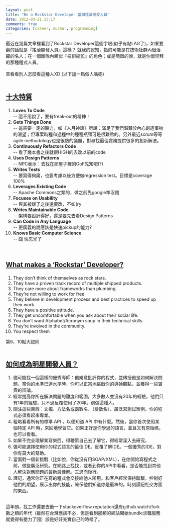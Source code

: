 ```yaml
---
layout: post
title: "Be a Rockstar Developer 當個搖滾開發人員"
date: 2012-03-21 13:17
comments: true
categories: [career, murmur, programming]
---
```

最近在幾篇文章裡看到了Rockstar Developer這個字眼(似乎有點LAG了)，如果要翻的話就是『搖滾開發人員』這樣？
就我的認知，指的可能是在技術社群內很活躍的名人；在一個團隊內類似『技術總監』的角色；或是簡單的說，就是你很崇拜的那種程式人員。<br />
<br />
來看看別人怎麼看這種人XD (以下加一點個人嘴砲)<br />
<br />
<h2>


<a href="http://www.readwriteweb.com/archives/top_10_software_engineer_traits.php">十大特質</a></h2>
<ol>
<li><b>Loves To Code</b><br />-- 這不用說了，要有freak-out的精神！</li>
<li><b>Gets Things Done</b><br />--&nbsp;這需要一定的毅力，如《人月神話》所說：滿足了我們潛藏於內心創造事物的渴望；但專案時程和過程中的種種瓶頸可是很難熬的。另外最近scrum等等agile methodology也是很熱的議題，對尋找最佳實務提供很多的創新解法。</li>
<li><b>Continuously Refactors Code</b><br />--&nbsp;看了幾本書之後就很HIGH的去改以前的code</li>
<li><b>Uses Design Patterns</b><br />--&nbsp;NPC表示：去找在那屋子裡的GoF先知吧(?)</li>
<li><b>Writes Tests</b><br />--&nbsp;要寫得夠廣，也要考慮以後方便做regression test。目標是coverage 100%</li>
<li><b>Leverages Existing Code</b><br />--&nbsp;Apache Commons之類的，做之前先google準沒錯</li>
<li><b>Focuses on Usability</b><br />--&nbsp;與其被嫌了之後還要改，不如(ry</li>
<li><b>Writes Maintainable Code</b><br />--&nbsp;架構要設計得好，還是要先去看Design Patterns</li>
<li><b>Can Code in Any Language</b><br />--&nbsp;更廣義的說應該是快速pickup的能力?</li>
<li><b>Knows Basic Computer Science</b><br />--&nbsp;囧 快忘光了</li>
</ol>
<br />
<h2>

<!--more-->


<a href="http://www.krotscheck.net/2010/01/10/what-makes-a-rockstar-developer.html">What makes a ‘Rockstar’ Developer?</a></h2>
<ol>
<li>They don’t think of themselves as rock stars.</li>
<li>They have a proven track record of multiple shipped products.</li>
<li>They care more about frameworks than plumbing.</li>
<li>They’re not willing to work for free</li>
<li>They believe in development process and best practices to speed up their work.</li>
<li>They have a positive attitude.</li>
<li>They get uncomfortable when you ask about their social life.</li>
<li>You don’t want Alphabet/Acronym soup in their technical skills.</li>
<li>They’re involved in the community.</li>
<li>You respect them</li>
</ol>
第6、10點大認同<br />
<br />
<h2>
<a href="http://www.krotscheck.net/2010/01/10/what-makes-a-rockstar-developer.html">如何成為明星開發人員？</a></h2>
<div>
<div>
<ol>
<li>儘可能找一個這樣的優秀導師：他樂意批評你的程式，並傳授他是如何解決問題。當你的水準已達水準時，你可以正當地挑戰你的導師觀點，並獲得一些寶貴的辯論。</li>
<li>經常提高你所在解決問題的難度和範圍。大多數人並沒有20年的經驗，他們只有1年的經驗，只不過反覆使用了20年。別做這種人。</li>
<li>關注這些東西：文檔、方法名或函數名、（變數名）、廣泛寫測試案例。你的程式必須看起來專業。</li>
<li>粗略看看所有的標準
API&nbsp;，以便知道
API&nbsp;中有什麼。然後，當你首次使用某個特定
API&nbsp;時，來回地學習它。如果正好是你學過的語言，並且又有原始碼，也可以看看。</li>
<li>如果不完全理解某寫東西，得鞭策自己去了解它，得經常深入去研究。</li>
<li>儘可能選擇使用你的程式語言的最佳IDE。反覆了解IDE。一個優秀的IDE，對你有莫大的幫助。</li>
<li>當面對一個新挑戰（比如說，你從沒有用SOAP/XML），在你開始寫程式之前，做些廣泛研究。在網路上找找，或者到你的API中看看，是否能找到其他人解決對應問題的最新最佳解。三思而後行。</li>
<li>謹記，通常你正在寫的程式會交接給他人所用。和客戶經常保持聯繫。控制好他們的期望，展示出你的技能，確保他們知道你是最棒的。時刻謹記社交方面的東西。</li>
</ol>
</div>
</div>
<div>
<br />
這年頭，找工作還要去衝一下stackoverflow reputation還有github watch/fork數之類的年代（雖然在台灣應該不必，但是看到那類的網站開始bundle求職服務就覺得有壓力了囧）該是好好充實自己的時候了。</div>